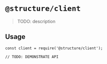 # `@structure/client`

> TODO: description

## Usage

```
const client = require('@structure/client');

// TODO: DEMONSTRATE API
```
